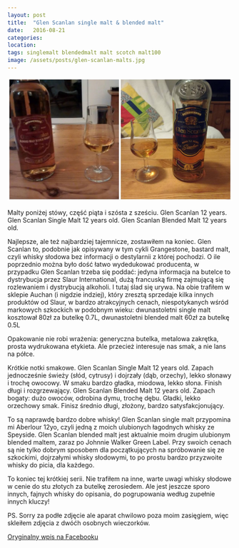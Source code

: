 ```yaml
---
layout: post
title:  "Glen Scanlan single malt & blended malt"
date:   2016-08-21
categories: 
location: 
tags: singlemalt blendedmalt malt scotch malt100
image: /assets/posts/glen-scanlan-malts.jpg
---
```


<div class="post-image">
    <img src="/assets/posts/glen-scanlan-malts.jpg" alt="Glen Scanlan 12yo single malt, 12yo blended malt" />
</div>

Malty poniżej stówy, część piąta i szósta z sześciu. Glen Scanlan 12 years.
Glen Scanlan Single Malt 12 years old.
Glen Scanlan Blended Malt 12 years old.

Najlepsze, ale też najbardziej tajemnicze, zostawiłem na koniec. Glen Scanlan to, podobnie jak opisywany w tym cykli Grangestone, bastard malt, czyli whisky słodowa bez informacji o destylarnii z której pochodzi. O ile poprzednio można było dość łatwo wydedukować producenta, w przypadku Glen Scanlan trzeba się poddać: jedyna informacja na butelce to dystrybucja przez Slaur International, dużą francuską firmę zajmującą się rozlewaniem i dystrybucją alkoholi. I tutaj ślad się urywa.
Na obie trafiłem w sklepie Auchan (i nigdzie indziej), który zresztą sprzedaje kilka innych produktów od Slaur, w bardzo atrakcyjnych cenach, niespotykanych wśród markowych szkockich w podobnym wieku: dwunastoletni single malt kosztował 80zł za butelkę 0.7L, dwunastoletni blended malt 60zł za butelkę 0.5L

Opakowanie nie robi wrażenia: generyczna butelka, metalowa zakrętka, prosta wydrukowana etykieta. Ale przecież interesuje nas smak, a nie lans na półce.

Krótkie notki smakowe.
Glen Scanlan Single Malt 12 years old. Zapach jednocześnie świeży (słód, cytrusy) i dojrzały (dąb, orzechy), lekko słonawy i trochę owocowy. W smaku bardzo gładka, miodowa, lekko słona. Finish długi i rozgrzewający.
Glen Scanlan Blended Malt 12 years old. Zapach bogaty: dużo owoców, odrobina dymu, trochę dębu. Gładki, lekko orzechowy smak. Finisz średnio długi, złożony, bardzo satysfakcjonujący.

To są naprawdę bardzo dobre whisky! Glen Scanlan single malt przypomina mi Aberlour 12yo, czyli jedną z moich ulubionych łagodnych whisky ze Speyside. Glen Scanlan blended malt jest aktualnie moim drugim ulubionym blended maltem, zaraz po Johnnie Walker Green Label. Przy swoich cenach są nie tylko dobrym sposobem dla początkujących na spróbowanie się ze szkockimi, dojrzałymi whisky słodowymi, to po prostu bardzo przyzwoite whisky do picia, dla każdego.

To koniec tej krótkiej serii. Nie trafiłem na inne, warte uwagi whisky słodowe w cenie do stu złotych za butelkę zerosiedem. Ale jest jeszcze sporo innych, fajnych whisky do opisania, do pogrupowania według zupełnie innych kluczy!

PS. Sorry za podłe zdjęcie ale aparat chwilowo poza moim zasięgiem, więc skleiłem zdjęcia z dwóćh osobnych wieczorków.

[Oryginalny wpis na Facebooku](https://www.facebook.com/photo.php?fbid=10210902398854834&set=a.10208737101083743.1073741844.1198502305&type=3&theater)
